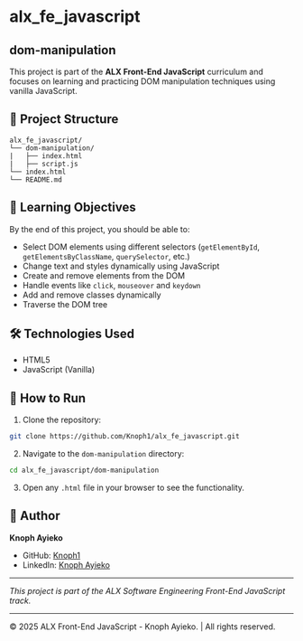 # alx_fe_javascript

## dom-manipulation

This project is part of the **ALX Front-End JavaScript** curriculum and focuses on learning and practicing DOM manipulation techniques using vanilla JavaScript.

## 📁 Project Structure

```
alx_fe_javascript/
└── dom-manipulation/
|   ├── index.html
|   ├── script.js
└── index.html
└── README.md
```

## 📜 Learning Objectives

By the end of this project, you should be able to:

- Select DOM elements using different selectors (`getElementById`, `getElementsByClassName`, `querySelector`, etc.)
- Change text and styles dynamically using JavaScript
- Create and remove elements from the DOM
- Handle events like `click`, `mouseover` and `keydown`
- Add and remove classes dynamically
- Traverse the DOM tree

## 🛠️ Technologies Used

- HTML5
- JavaScript (Vanilla)

## 🚀 How to Run

1. Clone the repository:
```bash
git clone https://github.com/Knoph1/alx_fe_javascript.git
```

2. Navigate to the `dom-manipulation` directory:
```bash
cd alx_fe_javascript/dom-manipulation
```

3. Open any `.html` file in your browser to see the functionality.

## 📌 Author

**Knoph Ayieko**
- GitHub: [Knoph1](https://github.com/Knoph1/alx_fe_javascript.git)
- LinkedIn: [Knoph Ayieko](https://www.linkedin.com/in/knoph-ayieko)

---
_This project is part of the ALX Software Engineering Front-End JavaScript track._


---

<p>&copy; 2025 ALX Front-End JavaScript - Knoph Ayieko. | All rights reserved.</p>
